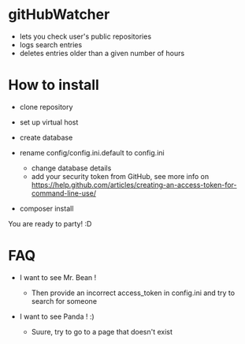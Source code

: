 # gitHubWatcher
- lets you check user's public repositories
- logs search entries
- deletes entries older than a given number of hours


# How to install

- clone repository

- set up virtual host

- create database

- rename config/config.ini.default to config.ini

    - change database details
    - add your security token from GitHub, see more info on https://help.github.com/articles/creating-an-access-token-for-command-line-use/
    
- composer install

 You are ready to party! :D
 
 # FAQ
 
* I want to see Mr. Bean !
    * Then provide an incorrect access_token in config.ini and try to search for someone
 
 
* I want to see Panda ! :)
    * Suure, try to go to a page that doesn't exist
 